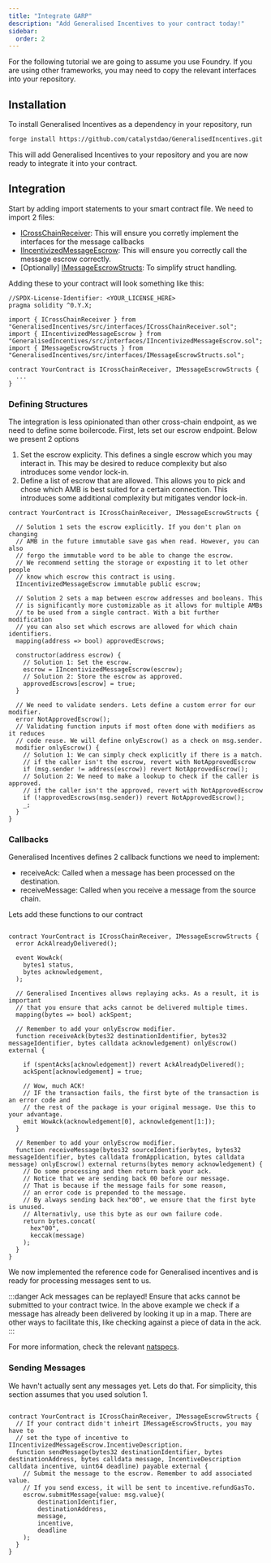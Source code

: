 ```yaml
---
title: "Integrate GARP"
description: "Add Generalised Incentives to your contract today!"
sidebar:
  order: 2
---
```


For the following tutorial we are going to assume you use Foundry. If you are using other frameworks, you may need to copy the relevant interfaces into your repository.

## Installation

To install Generalised Incentives as a dependency in your repository, run

```bash
forge install https://github.com/catalystdao/GeneralisedIncentives.git
```

This will add Generalised Incentives to your repository and you are now ready to integrate it into your contract.

## Integration

Start by adding import statements to your smart contract file. We need to import 2 files:

- [ICrossChainReceiver](https://github.com/catalystdao/GeneralisedIncentives/blob/main/src/interfaces/ICrossChainReceiver.sol): This will ensure you corretly implement the interfaces for the message callbacks
- [IIncentivizedMessageEscrow](https://github.com/catalystdao/GeneralisedIncentives/blob/main/src/interfaces/IIncentivizedMessageEscrow.sol): This will ensure you correctly call the message escrow correctly.
- [Optionally] [IMessageEscrowStructs](https://github.com/catalystdao/GeneralisedIncentives/blob/main/src/interfaces/IMessageEscrowStructs.sol): To simplify struct handling.

Adding these to your contract will look something like this:

```solidity
//SPDX-License-Identifier: <YOUR_LICENSE_HERE>
pragma solidity ^0.Y.X;

import { ICrossChainReceiver } from "GeneralisedIncentives/src/interfaces/ICrossChainReceiver.sol";
import { IIncentivizedMessageEscrow } from "GeneralisedIncentives/src/interfaces/IIncentivizedMessageEscrow.sol";
import { IMessageEscrowStructs } from "GeneralisedIncentives/src/interfaces/IMessageEscrowStructs.sol";

contract YourContract is ICrossChainReceiver, IMessageEscrowStructs {
  ...
}
```

### Defining Structures

The integration is less opinionated than other cross-chain endpoint, as we need to define some boilercode. First, lets set our escrow endpoint. Below we present 2 options

1. Set the escrow explicity. This defines a single escrow which you may interact in. This may be desired to reduce complexity but also introduces some vendor lock-in.
2. Define a list of escrow that are allowed. This allows you to pick and chose which AMB is best suited for a certain connection. This introduces some additional complexity but mitigates vendor lock-in.

```solidity
contract YourContract is ICrossChainReceiver, IMessageEscrowStructs {

  // Solution 1 sets the escrow explicitly. If you don't plan on changing
  // AMB in the future immutable save gas when read. However, you can also
  // forgo the immutable word to be able to change the escrow.
  // We recommend setting the storage or exposting it to let other people
  // know which escrow this contract is using.
  IIncentivizedMessageEscrow immutable public escrow;

  // Solution 2 sets a map between escrow addresses and booleans. This
  // is significantly more customizable as it allows for multiple AMBs
  // to be used from a single contract. With a bit further modification
  // you can also set which escrows are allowed for which chain identifiers.
  mapping(address => bool) approvedEscrows;

  constructor(address escrow) {
    // Solution 1: Set the escrow.
    escrow = IIncentivizedMessageEscrow(escrow);
    // Solution 2: Store the escrow as approved.
    approvedEscrows[escrow] = true;
  }

  // We need to validate senders. Lets define a custom error for our modifier.
  error NotApprovedEscrow();
  // Validating function inputs if most often done with modifiers as it reduces
  // code reuse. We will define onlyEscrow() as a check on msg.sender.
  modifier onlyEscrow() {
    // Solution 1: We can simply check explicitly if there is a match.
    // if the caller isn't the escrow, revert with NotApprovedEscrow
    if (msg.sender != address(escrow)) revert NotApprovedEscrow();
    // Solution 2: We need to make a lookup to check if the caller is approved.
    // if the caller isn't the approved, revert with NotApprovedEscrow
    if (!approvedEscrows(msg.sender)) revert NotApprovedEscrow();
    _;
  }
}
```

### Callbacks

Generalised Incentives defines 2 callback functions we need to implement:

- receiveAck: Called when a message has been processed on the destination.
- receiveMessage: Called when you receive a message from the source chain.

Lets add these functions to our contract

```solidity

contract YourContract is ICrossChainReceiver, IMessageEscrowStructs {
  error AckAlreadyDelivered();

  event WowAck(
    bytes1 status,
    bytes acknowledgement,
  );

  // Generalised Incentives allows replaying acks. As a result, it is important
  // that you ensure that acks cannot be delivered multiple times.
  mapping(bytes => bool) ackSpent;

  // Remember to add your onlyEscrow modifier.
  function receiveAck(bytes32 destinationIdentifier, bytes32 messageIdentifier, bytes calldata acknowledgement) onlyEscrow() external {

    if (spentAcks[acknowledgement]) revert AckAlreadyDelivered();
    ackSpent[acknowledgement] = true;

    // Wow, much ACK!
    // IF the transaction fails, the first byte of the transaction is an error code and
    // the rest of the package is your original message. Use this to your advantage.
    emit WowAck(acknowledgement[0], acknowledgement[1:]);
  }

  // Remember to add your onlyEscrow modifier.
  function receiveMessage(bytes32 sourceIdentifierbytes, bytes32 messageIdentifier, bytes calldata fromApplication, bytes calldata message) onlyEscrow() external returns(bytes memory acknowledgement) {
    // Do some processing and then return back your ack.
    // Notice that we are sending back 00 before our message.
    // That is because if the message fails for some reason,
    // an error code is prepended to the message.
    // By always sending back hex"00", we ensure that the first byte is unused.
    // Alternativly, use this byte as our own failure code.
    return bytes.concat(
      hex"00",
      keccak(message)
    );
  }
}
```

We now implemented the reference code for Generalised incentives and is ready for processing messages sent to us.

:::danger
Ack messages can be replayed! Ensure that acks cannot be submitted to your contract twice. In the above example we check if a message has already been delivered by looking it up in a map. There are other ways to facilitate this, like checking against a piece of data in the ack.
:::

For more information, check the relevant [natspecs](https://github.com/catalystdao/GeneralisedIncentives/blob/main/src/interfaces/ICrossChainReceiver.sol).

### Sending Messages

We havn't actually sent any messages yet. Lets do that. For simplicity, this section assumes that you used solution 1.

```solidity

contract YourContract is ICrossChainReceiver, IMessageEscrowStructs {
  // If your contract didn't inheirt IMessageEscrowStructs, you may have to
  // set the type of incentive to IIncentivizedMessageEscrow.IncentiveDescription.
  function sendMessage(bytes32 destinationIdentifier, bytes destinationAddress, bytes calldata message, IncentiveDescription calldata incentive, uint64 deadline) payable external {
    // Submit the message to the escrow. Remember to add associated value.
    // If you send excess, it will be sent to incentive.refundGasTo.
    escrow.submitMessage{value: msg.value}(
        destinationIdentifier,
        destinationAddress,
        message,
        incentive,
        deadline
    );
  }
}
```
